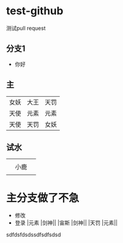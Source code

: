 # test-github
测试pull request

## 分支1

- 你好

## 主
||||
|:---:|:---:|:---:|
|女妖  | 大王|  天罚|
|天使| 元素|  元素|
|天使| 天罚  |女妖|



## 试水

||||
|:---:|:---:|:---:|
| |||
| |小鹿||
||||

# 主分支做了不急


- 修改
- 登录
|元素 |剑神||
|宙斯 |剑神||
|天罚 |元素||

sdfdsfdsdssdfsdfsdsd
